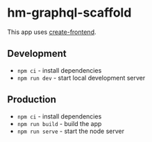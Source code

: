 # hm-graphql-scaffold

This app uses [create-frontend](https://github.com/optimistdigital/create-frontend/blob/master/readme.md).

## Development

- `npm ci` - install dependencies
- `npm run dev` - start local development server

## Production

- `npm ci` - install dependencies
- `npm run build` - build the app
- `npm run serve` - start the node server
